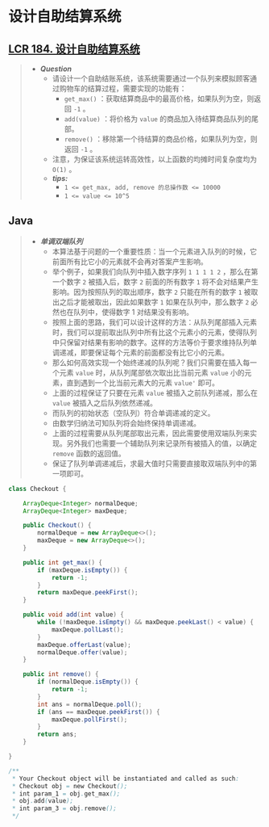 # 设计自助结算系统

## [LCR 184. 设计自助结算系统](https://leetcode.cn/problems/dui-lie-de-zui-da-zhi-lcof/)

> - ***Question***
>   - 请设计一个自助结账系统，该系统需要通过一个队列来模拟顾客通过购物车的结算过程，需要实现的功能有：
>     - `get_max()` ：获取结算商品中的最高价格，如果队列为空，则返回 `-1` 。
>     - `add(value)` ：将价格为 `value` 的商品加入待结算商品队列的尾部。
>     - `remove()` ：移除第一个待结算的商品价格，如果队列为空，则返回 `-1` 。
>   - 注意，为保证该系统运转高效性，以上函数的均摊时间复杂度均为 `O(1)` 。
>   - ***tips:***
>     - `1 <= get_max, add, remove 的总操作数 <= 10000`
>     - `1 <= value <= 10^5`

## Java

> - ***单调双端队列***
>   - 本算法基于问题的一个重要性质：当一个元素进入队列的时候，它前面所有比它小的元素就不会再对答案产生影响。
>   - 举个例子，如果我们向队列中插入数字序列 `1 1 1 1 2` ，那么在第一个数字 `2` 被插入后，数字 `2` 前面的所有数字 `1` 将不会对结果产生影响。因为按照队列的取出顺序，数字 `2` 只能在所有的数字 `1` 被取出之后才能被取出，因此如果数字 `1` 如果在队列中，那么数字 `2` 必然也在队列中，使得数字 1 对结果没有影响。
>   - 按照上面的思路，我们可以设计这样的方法：从队列尾部插入元素时，我们可以提前取出队列中所有比这个元素小的元素，使得队列中只保留对结果有影响的数字。这样的方法等价于要求维持队列单调递减，即要保证每个元素的前面都没有比它小的元素。
>   - 那么如何高效实现一个始终递减的队列呢？我们只需要在插入每一个元素 `value` 时，从队列尾部依次取出比当前元素 `value` 小的元素，直到遇到一个比当前元素大的元素 `value'` 即可。
>   - 上面的过程保证了只要在元素 `value` 被插入之前队列递减，那么在 `value` 被插入之后队列依然递减。
>   - 而队列的初始状态（空队列）符合单调递减的定义。
>   - 由数学归纳法可知队列将会始终保持单调递减。
>   - 上面的过程需要从队列尾部取出元素，因此需要使用双端队列来实现。另外我们也需要一个辅助队列来记录所有被插入的值，以确定 `remove` 函数的返回值。
>   - 保证了队列单调递减后，求最大值时只需要直接取双端队列中的第一项即可。

```java
class Checkout {

    ArrayDeque<Integer> normalDeque;
    ArrayDeque<Integer> maxDeque;

    public Checkout() {
        normalDeque = new ArrayDeque<>();
        maxDeque = new ArrayDeque<>();
    }

    public int get_max() {
        if (maxDeque.isEmpty()) {
            return -1;
        }
        return maxDeque.peekFirst();
    }

    public void add(int value) {
        while (!maxDeque.isEmpty() && maxDeque.peekLast() < value) {
            maxDeque.pollLast();
        }
        maxDeque.offerLast(value);
        normalDeque.offer(value);
    }

    public int remove() {
        if (normalDeque.isEmpty()) {
            return -1;
        }
        int ans = normalDeque.poll();
        if (ans == maxDeque.peekFirst()) {
            maxDeque.pollFirst();
        }
        return ans;
    }

}

/**
 * Your Checkout object will be instantiated and called as such:
 * Checkout obj = new Checkout();
 * int param_1 = obj.get_max();
 * obj.add(value);
 * int param_3 = obj.remove();
 */
```

